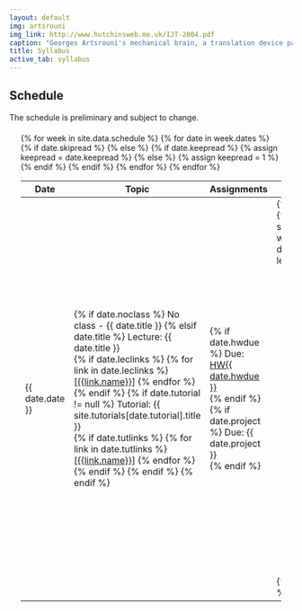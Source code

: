 ```yaml
---
layout: default
img: artsrouni
img_link: http://www.hutchinsweb.me.uk/IJT-2004.pdf
caption: "Georges Artsrouni's mechanical brain, a translation device patented in 1933 in France."
title: Syllabus
active_tab: syllabus
---
```


## Schedule

The schedule is preliminary and subject to change.

<style type="text/css">
    .bs-example{
        margin: 20px;
    }
</style>

<div class="bs-example">
    <div class="panel-group" id="accordion">
        <table>
        <thead><tr>
          <th>Date</th>
          <th>Topic</th>
          <th>Assignments</th>
          <th>Readings</th>
        </tr></thead>
        <tbody>  
        {% for week in site.data.schedule %}
          {% for date in week.dates %}
            <tr {% if date.noclass %}class="noclass"{% endif %}>
              <td>{{ date.date }}</td>
              <td>
                {% if date.noclass %}
                  No class - {{ date.title }}
                {% elsif date.title %}
                 Lecture: {{ date.title }} <br/>
                  {% if date.leclinks %}
                    {% for link in date.leclinks %}
                      [<a href="{{link.url}}">{{link.name}}</a>]
                    {% endfor %}
                    <br/>
                  {% endif %} 
                  {% if date.tutorial != null %}
                    Tutorial: {{ site.tutorials[date.tutorial].title }}<br/>
                    {% if date.tutlinks %}
                      {% for link in date.tutlinks %}
                        [<a href="{{link.url}}">{{link.name}}</a>]
                      {% endfor %}
                      <br/>
                    {% endif %} 
                  {% endif %}
                {% endif %}
              </td>
              <td>
                {% if date.hwdue %}
                  Due: <a href="{{site.baseurl}}/hw{{date.hwdue}}.html">HW{{ date.hwdue }}</a><br/>
                {% endif %}
                {% if date.project %}
                  Due: {{ date.project }}<br/>
                {% endif %}
              </td>
              {% if date.skipread %} 
              {% else %}
                 {% if date.keepread %}
                   {% assign keepread = date.keepread %}
                {% else %} 
                   {% assign keepread = 1 %} 
                {% endif %}
              <td rowspan="{{ keepread }}">
                {% if date.lecture %}
                  {% assign lectures = site.data.syllabus | where: "tag", date.lecture  %}
                  {% if lectures[0] %}
                      <ul>
                      {% if date.readings %}
                         {% assign readings = lectures[0].readings | where: "tag", date.readings[0] %}
                      {% else %}
                         {% assign readings = lectures[0].readings %}
                      {% endif %}  
                      {% for link in readings %}
                        <li> 
                        {%if link.abbr %}
                          <a href="{{ link.url }}">{{ link.title }}</a>
                        {% else %}
                          <a href="{{ link.url }}">{{ link.title }}</a>.
                          {%if link.author %}
                              {{ link.author }}.
                          {% endif %}
                        {% endif %}
                        {%if link.citation %}
                            {{ link.citation }}.
                        {% endif %}
                        {%if link.video %}
                            <a href="{{ link.video }}"><span class="glyphicon glyphicon-film"></span></a>
                        {% endif %}
                        {% if link.download %} 
                            <a href="{{ link.download }}"><span class="glyphicon glyphicon-save"> </span></a> 
                        {% endif %}
                        </li>
                      {% endfor %}
                      </ul>
                  {% endif %}
                {% endif %}
              </td>
              {% endif %}
            </tr>
          {% endfor %}
        {% endfor %}
        </tbody>
        </table>
    </div>
</div>

